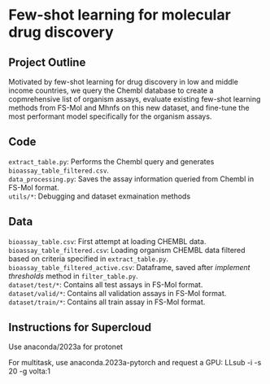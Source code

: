 # Few-shot learning for molecular drug discovery

## Project Outline
<p> Motivated by few-shot learning for drug discovery in low and middle income countries, we query the Chembl database to create a copmrehensive list of organism assays, evaluate existing few-shot learning methods from FS-Mol and Mhnfs on this new dataset, and fine-tune the most performant model specifically for the organism assays.
</p>

## Code
`extract_table.py`: Performs the Chembl query and generates `bioassay_table_filtered.csv`.<br>
`data_processing.py`: Saves the assay information queried from Chembl in FS-Mol format.<br>
`utils/*`: Debugging and dataset exmaination methods

## Data

`bioassay_table.csv`: First attempt at loading CHEMBL data.<br>
`bioassay_table_filtered.csv`: Loading organism CHEMBL data filtered based on criteria specified in `extract_table.py`.<br>
`bioassay_table_filtered_active.csv`: Dataframe, saved after *implement thresholds* method in `filter_table.py`.<br>
`dataset/test/*`: Contains all test assays in FS-Mol format. <br>
`dataset/valid/*`: Contains all validation assays in FS-Mol format. <br>
`dataset/train/*`: Contains all train assay in FS-Mol format. <br>

## Instructions for Supercloud

Use anaconda/2023a for protonet

For multitask, use anaconda.2023a-pytorch and request a GPU: LLsub -i -s 20 -g volta:1